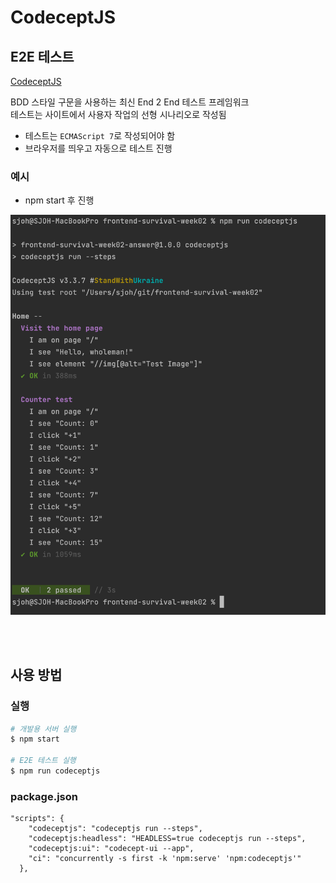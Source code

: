 # CodeceptJS

## E2E 테스트

[CodeceptJS](https://codecept.io/)

BDD 스타일 구문을 사용하는 최신 End 2 End 테스트 프레임워크  
테스트는 사이트에서 사용자 작업의 선형 시나리오로 작성됨

* 테스트는 `ECMAScript 7`로 작성되어야 함
* 브라우저를 띄우고 자동으로 테스트 진행

### 예시

* npm start 후 진행

![](../Images/codeceptjs_test.png)

<br><br>

## 사용 방법

### 실행

```bash
# 개발용 서버 실행
$ npm start

# E2E 테스트 실행
$ npm run codeceptjs
```

### package.json

```
"scripts": {
    "codeceptjs": "codeceptjs run --steps",
    "codeceptjs:headless": "HEADLESS=true codeceptjs run --steps",
    "codeceptjs:ui": "codecept-ui --app",
    "ci": "concurrently -s first -k 'npm:serve' 'npm:codeceptjs'"
  },
```
